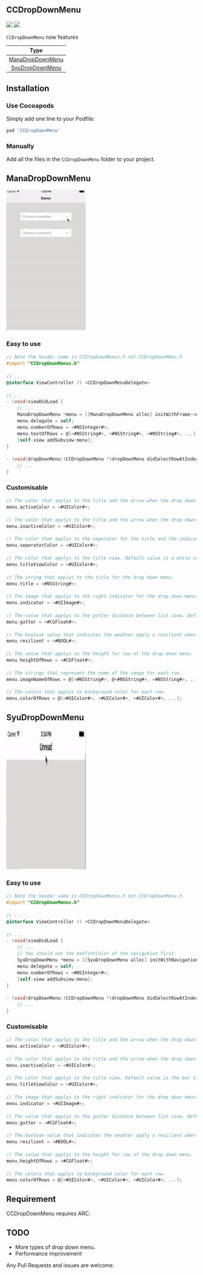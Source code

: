 ## CCDropDownMenu

[![](https://img.shields.io/badge/license-MIT-blue.svg)](https://github.com/Cokile/CCActivityIndicatorView/blob/master/Licence)
[![](https://img.shields.io/github/release/Cokile/CCDropDownMenu.svg)](https://github.com/Cokile/CCDropDownMenu/releases)

`CCDropDownMenu` now features

|                   Type                   |
| :--------------------------------------: |
| [ManaDropDownMenu](https://github.com/Cokile/CCDropDownMenu#manadropdownmenu) |
| [SyuDropDownMenu](https://github.com/Cokile/CCDropDownMenu#syudropdownmenu) |



## Installation

### Use Cocoapods

Simply add one line to your Podfile:

```ruby
pod 'CCDropDownMenu'
```

### Manually 

Add all the files in the `CCDropDownMenu` folder to your project.



## ManaDropDownMenu

<img src=Captures/capture1.gif width=210 height=372>

### Easy to use

```objective-c
// Note the header name is CCDropDownMenus.h not CCDropDownMenu.h
#import "CCDropDownMenus.h"

// ...
@interface ViewController () <CCDropDownMenuDelegate>

// ...
- (void)viewDidLoad {
	// ...
    ManaDropDownMenu *menu = [[ManaDropDownMenu alloc] initWithFrame:<#CGRect#> 	title:<#NSString#>];
	menu.delegate = self;
    menu.numberOfRows = <#NSInteger#>;
    menu.textOfRows = @[<#NSString#>, <#NSString#>, <#NSString#>, ...];
  	[self.view addSubview:menu];
}

- (void)dropDownMenu:(CCDropDownMenu *)dropDownMenu didSelectRowAtIndex:(NSInteger)index {
  	// ...
}
```

### Customisable

```objective-c
// The color that applys to the title and the arrow when the drop down menu is expanded. Default value is a orange color.
menu.activeColor = <#UIColor#>;

// The color that applys to the title and the arrow when the drop down menu is closed. Default value is a gray color.
menu.inactiveColor = <#UIColor#>;

// The color that applys to the seperator for the title and the indicator. Default value is a gray color.
menu.seperatorColor = <#UIColor#>;

// The color that applys to the title view. Default value is a white color.
menu.titleViewColor = <#UIColor#>;

// The string that applys to the title for the drop down menu.
menu.title = <#NSString#>;

// The image that applys to the right indicator for the drop down menu. Default value is a arrow image.
menu.indicator = <#UIImage#>;

// The value that applys to the gutter distance between list view. Default value is 0.
menu.gutter = <#CGFloat#>;

// The boolean value that indicates the weahter apply a resilient when expansion. Default value is NO.
menu.resilient = <#BOOL#>;

// The value that applys to the height for row of the drop down menu.
menu.heightOfRows = <#CGFloat#>;
  	
// The strings that represent the name of the image for each row.
menu.imageNameOfRows = @[<#NSString#>, @<#NSString#>, <#NSString#>, ...];
  
// The colors that applys to background color for each row.   
menu.colorOfRows = @[<#UIColor#>, <#UIColor#>, <#UIColor#>, ...];
```



## SyuDropDownMenu

<img src=Captures/capture2.gif width=210 height=372>

### Easy to use

```objective-c
// Note the header name is CCDropDownMenus.h not CCDropDownMenu.h
#import "CCDropDownMenus.h"

// ...
@interface ViewController () <CCDropDownMenuDelegate>

// ...
- (void)viewDidLoad {
	// ...
  	// You should set the batTintColor of the navigation first.
    SyuDropDownMenu *menu = [[SyuDropDownMenu alloc] initWithNavigationBar:<#UINavigationBar#> useNavigationController:<#BOOL#>;
	menu.delegate = self;
    menu.numberOfRows = <#NSInteger#>;
  	[self.view addSubview:menu];
}

- (void)dropDownMenu:(CCDropDownMenu *)dropDownMenu didSelectRowAtIndex:(NSInteger)index {
  	// ...
}
```

### Customisable

```objective-c
// The color that applys to the title and the arrow when the drop down menu is expanded. Default value is a light blue color.
menu.activeColor = <#UIColor#>;

// The color that applys to the title and the arrow when the drop down menu is closed. Default value is a gray color.
menu.inactiveColor = <#UIColor#>;

// The color that applys to the title view. Default value is the bar tint color of the navigation bar.
menu.titleViewColor = <#UIColor#>;

// The image that applys to the right indicator for the drop down menu. Default value is a arrow image.
menu.indicator = <#UIImage#>;

// The value that applys to the gutter distance between list view. Default value is 0.
menu.gutter = <#CGFloat#>;

// The boolean value that indicates the weahter apply a resilient when expansion. Default value is NO.
menu.resilient = <#BOOL#>;

// The value that applys to the height for row of the drop down menu.
menu.heightOfRows = <#CGFloat#>;
  
// The colors that applys to background color for each row.   
menu.colorOfRows = @[<#UIColor#>, <#UIColor#>, <#UIColor#>, ...];
```



## Requirement

CCDropDownMenu requires ARC.



## TODO

- More types of drop down menu.
- Performance improvement



Any Pull Requests and issues are welcome. 